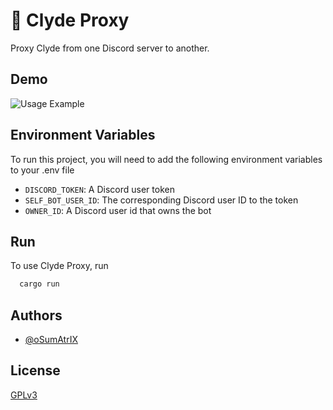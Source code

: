 
# 🤖 Clyde Proxy

Proxy Clyde from one Discord server to another.

## Demo

![Usage Example](https://i.imgur.com/DWVuBZa.png)

## Environment Variables

To run this project, you will need to add the following environment variables to your .env file

- `DISCORD_TOKEN`: A Discord user token
- `SELF_BOT_USER_ID`: The corresponding Discord user ID to the token
- `OWNER_ID`: A Discord user id that owns the bot

## Run

To use Clyde Proxy, run

```bash
  cargo run
```

## Authors

- [@oSumAtrIX](osumatrix.me)

## License

[GPLv3](https://www.gnu.org/licenses/gpl-3.0.en.html)
